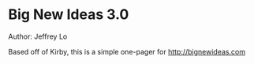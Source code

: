 # Big New Ideas 3.0

Author: Jeffrey Lo

Based off of Kirby, this is a simple one-pager for http://bignewideas.com